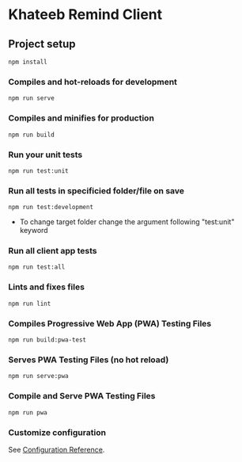 # Khateeb Remind Client

## Project setup
```
npm install
```

### Compiles and hot-reloads for development
```
npm run serve
```

### Compiles and minifies for production
```
npm run build
```

### Run your unit tests
```
npm run test:unit
```

### Run all tests in specificied folder/file on save 
```
npm run test:development
```
* To change target folder change the argument following "test:unit" keyword

### Run all client app tests 
```
npm run test:all
```

### Lints and fixes files
```
npm run lint
```

### Compiles Progressive Web App (PWA) Testing Files
```
npm run build:pwa-test
```

### Serves PWA Testing Files (no hot reload) 
```
npm run serve:pwa
```

### Compile and Serve PWA Testing Files
```
npm run pwa
```

### Customize configuration
See [Configuration Reference](https://cli.vuejs.org/config/).
